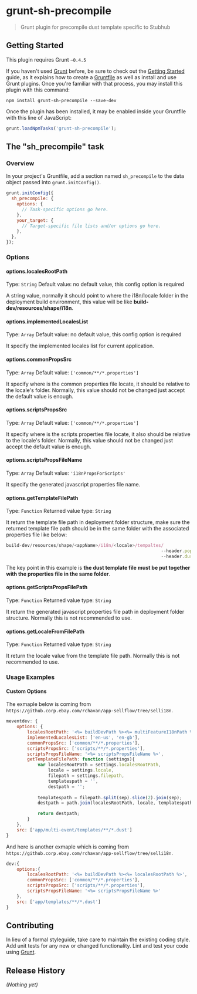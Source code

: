 # grunt-sh-precompile

> Grunt plugin for precompile dust template specific to Stubhub

## Getting Started
This plugin requires Grunt `~0.4.5`

If you haven't used [Grunt](http://gruntjs.com/) before, be sure to check out the [Getting Started](http://gruntjs.com/getting-started) guide, as it explains how to create a [Gruntfile](http://gruntjs.com/sample-gruntfile) as well as install and use Grunt plugins. Once you're familiar with that process, you may install this plugin with this command:

```shell
npm install grunt-sh-precompile --save-dev
```

Once the plugin has been installed, it may be enabled inside your Gruntfile with this line of JavaScript:

```js
grunt.loadNpmTasks('grunt-sh-precompile');
```

## The "sh_precompile" task

### Overview
In your project's Gruntfile, add a section named `sh_precompile` to the data object passed into `grunt.initConfig()`.

```js
grunt.initConfig({
  sh_precompile: {
    options: {
      // Task-specific options go here.
    },
    your_target: {
      // Target-specific file lists and/or options go here.
    },
  },
});
```

### Options

#### options.localesRootPath
Type: `String`
Default value: no default value, this config option is required

A string value, normally it should point to where the i18n/locale folder in the deployment build environment, this value will be like **build-dev/resources/shape/i18n**.

#### options.implementedLocalesList
Type: `Array`
Default value: no default value, this config option is required

It specify the implemented locales list for current application.

#### options.commonPropsSrc
Type: `Array`
Default value: `['common/**/*.properties']`

It specify where is the common properties file locate, it should be relative to the locale's folder. Normally, this value should not be changed just accept the default value is enough.

#### options.scriptsPropsSrc
Type: `Array`
Default value: `['common/**/*.properties']`

It specify where is the scripts properties file locate, it also should be relative to the locale's folder. Normally, this value should not be changed just accept the default value is enough.

#### options.scriptsPropsFileName
Type: `Array`
Default value: `'i18nPropsForScripts'`

It specify the generated javascript properties file name.

#### options.getTemplateFilePath
Type: `Function`
Returned value type: `String`

It return the template file path in deployment folder structure, make sure the returned template file path should be in the same folder with the associated properties file like below:

```javascript
build-dev/resources/shape/<appName>/i18n/<locale>/tempaltes/
                                                           --header.poperties
                                                           --header.dust
 ```

The key point in this example is **the dust template file must be put together with the properties file in the same folder**.

#### options.getScriptsPropsFilePath
Type: `Function`
Returned value type: `String`

It return the generated javascript properties file path in deployment folder structure. Normally this is not recommended to use.

#### options.getLocaleFromFilePath
Type: `Function`
Returned value type: `String`

It return the locale value from the template file path. Normally this is not recommended to use.

### Usage Examples

#### Custom Options
The exmaple below is coming from `https://github.corp.ebay.com/rchavan/app-sellflow/tree/selli18n`.

```js
meventdev: {
    options: {
        localesRootPath: '<%= buildDevPath %><%= multiFeatureI18nPath %>',
        implementedLocalesList: ['en-us', 'en-gb'],
        commonPropsSrc: ['common/**/*.properties'],
        scriptsPropsSrc: ['scripts/**/*.properties'],
        scriptsPropsFileName: '<%= scriptsPropsFileName %>',
        getTemplateFilePath: function (settings){
            var localesRootPath = settings.localesRootPath,
                locale = settings.locale,
                filepath = settings.filepath,
                templatespath = '',
                destpath = '';
            
            templatespath = filepath.split(sep).slice(2).join(sep);
            destpath = path.join(localesRootPath, locale, templatespath);

            return destpath;
        }
    },
    src: ['app/multi-event/templates/**/*.dust']
}
```

And here is another exmaple which is coming from `https://github.corp.ebay.com/rchavan/app-sellflow/tree/selli18n`.

```js
dev:{
    options:{
        localesRootPath: '<%= buildDevPath %><%= localesRootPath %>',
        commonPropsSrc: ['common/**/*.properties'],
        scriptsPropsSrc: ['scripts/**/*.properties'],
        scriptsPropsFileName: '<%= scriptsPropsFileName %>'
    },
    src: ['app/templates/**/*.dust']
}
```

## Contributing
In lieu of a formal styleguide, take care to maintain the existing coding style. Add unit tests for any new or changed functionality. Lint and test your code using [Grunt](http://gruntjs.com/).

## Release History
_(Nothing yet)_
